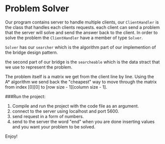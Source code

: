 # Problem Solver

Our program contains server to handle multiple clients, our ```ClientHandler``` is the class that handles each clients requests. each client can send a problem that the server will solve and send the answer back to the client.
In order to solve the problem the ```ClientHandler``` have a member of type ```Solver```.

```Solver``` has our ```searcher``` which is the algorithm part of our implemention of the bridge design pattern.

the second part of our bridge is the ```searcheable``` which is the data stract that we use to represent the problem.

The problem itself is a matrix we get from the client line by line. Using the A* algorithm we send back the "cheapest" way to move through the matrix from index [0][0] to [row size - 1][column size - 1].




###Run the project:

1. Compile and run the project with the code file as an argument.
2. connect to the server using localhost and port 5600. 
3. send request in a form of numbers.
4. send to the server the word "end" when you are done inserting values and you want your problem to be solved.

Enjoy!
